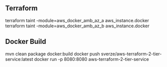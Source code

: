 ## Terraform

terraform taint -module=aws_docker_amb_az_a aws_instance.docker
terraform taint -module=aws_docker_amb_az_b aws_instance.docker

## Docker Build

mvn clean package docker:build
docker push sverze/aws-terraform-2-tier-service:latest
docker run -p 8080:8080 aws-terraform-2-tier-service